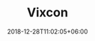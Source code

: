 ---
title: "Vixcon"
date: 2018-12-28T11:02:05+06:00 
premium: true
# type don't remove or customize
type : "docs"
---